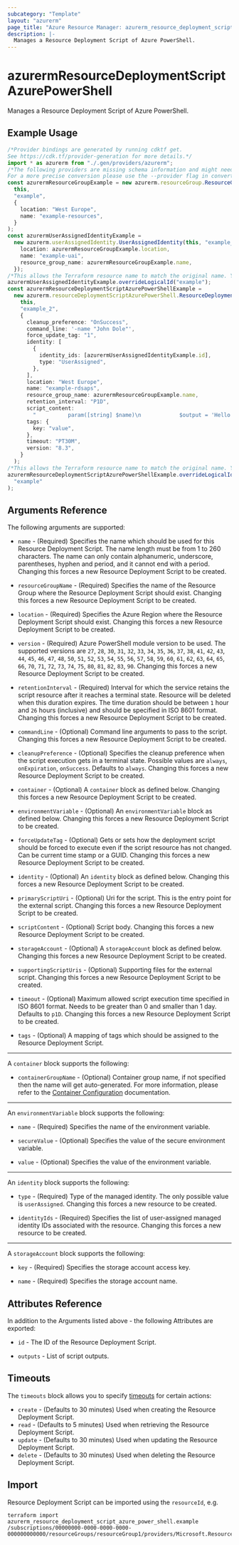 ```yaml
---
subcategory: "Template"
layout: "azurerm"
page_title: "Azure Resource Manager: azurerm_resource_deployment_script_azure_power_shell"
description: |-
  Manages a Resource Deployment Script of Azure PowerShell.
---
```


# azurermResourceDeploymentScriptAzurePowerShell

Manages a Resource Deployment Script of Azure PowerShell.

## Example Usage

```typescript
/*Provider bindings are generated by running cdktf get.
See https://cdk.tf/provider-generation for more details.*/
import * as azurerm from "./.gen/providers/azurerm";
/*The following providers are missing schema information and might need manual adjustments to synthesize correctly: azurerm.
For a more precise conversion please use the --provider flag in convert.*/
const azurermResourceGroupExample = new azurerm.resourceGroup.ResourceGroup(
  this,
  "example",
  {
    location: "West Europe",
    name: "example-resources",
  }
);
const azurermUserAssignedIdentityExample =
  new azurerm.userAssignedIdentity.UserAssignedIdentity(this, "example_1", {
    location: azurermResourceGroupExample.location,
    name: "example-uai",
    resource_group_name: azurermResourceGroupExample.name,
  });
/*This allows the Terraform resource name to match the original name. You can remove the call if you don't need them to match.*/
azurermUserAssignedIdentityExample.overrideLogicalId("example");
const azurermResourceDeploymentScriptAzurePowerShellExample =
  new azurerm.resourceDeploymentScriptAzurePowerShell.ResourceDeploymentScriptAzurePowerShell(
    this,
    "example_2",
    {
      cleanup_preference: "OnSuccess",
      command_line: '-name "John Dole"',
      force_update_tag: "1",
      identity: [
        {
          identity_ids: [azurermUserAssignedIdentityExample.id],
          type: "UserAssigned",
        },
      ],
      location: "West Europe",
      name: "example-rdsaps",
      resource_group_name: azurermResourceGroupExample.name,
      retention_interval: "P1D",
      script_content:
        "          param([string] $name)\n            $output = 'Hello {0}.' -f $name\n            Write-Output $output\n            $DeploymentScriptOutputs = @{}\n            $DeploymentScriptOutputs['text'] = $output\n",
      tags: {
        key: "value",
      },
      timeout: "PT30M",
      version: "8.3",
    }
  );
/*This allows the Terraform resource name to match the original name. You can remove the call if you don't need them to match.*/
azurermResourceDeploymentScriptAzurePowerShellExample.overrideLogicalId(
  "example"
);

```

## Arguments Reference

The following arguments are supported:

*   `name` - (Required) Specifies the name which should be used for this Resource Deployment Script. The name length must be from 1 to 260 characters. The name can only contain alphanumeric, underscore, parentheses, hyphen and period, and it cannot end with a period. Changing this forces a new Resource Deployment Script to be created.

*   `resourceGroupName` - (Required) Specifies the name of the Resource Group where the Resource Deployment Script should exist. Changing this forces a new Resource Deployment Script to be created.

*   `location` - (Required) Specifies the Azure Region where the Resource Deployment Script should exist. Changing this forces a new Resource Deployment Script to be created.

*   `version` - (Required) Azure PowerShell module version to be used. The supported versions are `27`, `28`, `30`, `31`, `32`, `33`, `34`, `35`, `36`, `37`, `38`, `41`, `42`, `43`, `44`, `45`, `46`, `47`, `48`, `50`, `51`, `52`, `53`, `54`, `55`, `56`, `57`, `58`, `59`, `60`, `61`, `62`, `63`, `64`, `65`, `66`, `70`, `71`, `72`, `73`, `74`, `75`, `80`, `81`, `82`, `83`, `90`. Changing this forces a new Resource Deployment Script to be created.

*   `retentionInterval` - (Required) Interval for which the service retains the script resource after it reaches a terminal state. Resource will be deleted when this duration expires. The time duration should be between `1` hour and `26` hours (inclusive) and should be specified in ISO 8601 format. Changing this forces a new Resource Deployment Script to be created.

*   `commandLine` - (Optional) Command line arguments to pass to the script. Changing this forces a new Resource Deployment Script to be created.

*   `cleanupPreference` - (Optional) Specifies the cleanup preference when the script execution gets in a terminal state. Possible values are `always`, `onExpiration`, `onSuccess`. Defaults to `always`. Changing this forces a new Resource Deployment Script to be created.

*   `container` - (Optional) A `container` block as defined below. Changing this forces a new Resource Deployment Script to be created.

*   `environmentVariable` - (Optional) An `environmentVariable` block as defined below. Changing this forces a new Resource Deployment Script to be created.

*   `forceUpdateTag` - (Optional) Gets or sets how the deployment script should be forced to execute even if the script resource has not changed. Can be current time stamp or a GUID. Changing this forces a new Resource Deployment Script to be created.

*   `identity` - (Optional) An `identity` block as defined below. Changing this forces a new Resource Deployment Script to be created.

*   `primaryScriptUri` - (Optional) Uri for the script. This is the entry point for the external script. Changing this forces a new Resource Deployment Script to be created.

*   `scriptContent` - (Optional) Script body. Changing this forces a new Resource Deployment Script to be created.

*   `storageAccount` - (Optional) A `storageAccount` block as defined below. Changing this forces a new Resource Deployment Script to be created.

*   `supportingScriptUris` - (Optional) Supporting files for the external script. Changing this forces a new Resource Deployment Script to be created.

*   `timeout` - (Optional) Maximum allowed script execution time specified in ISO 8601 format. Needs to be greater than 0 and smaller than 1 day. Defaults to `p1D`. Changing this forces a new Resource Deployment Script to be created.

*   `tags` - (Optional) A mapping of tags which should be assigned to the Resource Deployment Script.

***

A `container` block supports the following:

* `containerGroupName` - (Optional) Container group name, if not specified then the name will get auto-generated. For more information, please refer to the [Container Configuration](https://learn.microsoft.com/en-us/rest/api/resources/deployment-scripts/create?tabs=HTTP#containerconfiguration) documentation.

***

An `environmentVariable` block supports the following:

*   `name` - (Required) Specifies the name of the environment variable.

*   `secureValue` - (Optional) Specifies the value of the secure environment variable.

*   `value` - (Optional) Specifies the value of the environment variable.

***

An `identity` block supports the following:

*   `type` - (Required) Type of the managed identity. The only possible value is `userAssigned`. Changing this forces a new resource to be created.

*   `identityIds` - (Required) Specifies the list of user-assigned managed identity IDs associated with the resource. Changing this forces a new resource to be created.

***

A `storageAccount` block supports the following:

*   `key` - (Required) Specifies the storage account access key.

*   `name` - (Required) Specifies the storage account name.

## Attributes Reference

In addition to the Arguments listed above - the following Attributes are exported:

*   `id` - The ID of the Resource Deployment Script.

*   `outputs` - List of script outputs.

## Timeouts

The `timeouts` block allows you to specify [timeouts](https://www.terraform.io/docs/configuration/resources.html#timeouts) for certain actions:

* `create` - (Defaults to 30 minutes) Used when creating the Resource Deployment Script.
* `read` - (Defaults to 5 minutes) Used when retrieving the Resource Deployment Script.
* `update` - (Defaults to 30 minutes) Used when updating the Resource Deployment Script.
* `delete` - (Defaults to 30 minutes) Used when deleting the Resource Deployment Script.

## Import

Resource Deployment Script can be imported using the `resourceId`, e.g.

```console
terraform import azurerm_resource_deployment_script_azure_power_shell.example /subscriptions/00000000-0000-0000-0000-000000000000/resourceGroups/resourceGroup1/providers/Microsoft.Resources/deploymentScripts/script1
```
